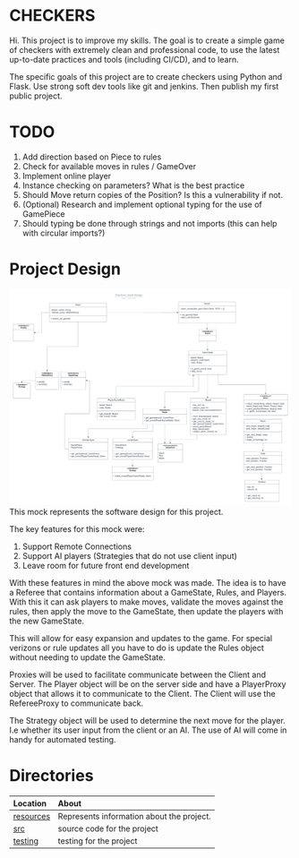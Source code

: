 # CHECKERS


Hi. This project is to improve my skills. The goal is to create a simple game of checkers with extremely clean and professional code, to use the latest up-to-date practices and tools (including CI/CD), and to learn.

The specific goals of this project are to create checkers using Python and Flask. Use strong soft dev tools like git and jenkins. Then publish my first public project.

# TODO

1. Add direction based on Piece to rules
2. Check for available moves in rules / GameOver
3. Implement online player
4. Instance checking on parameters? What is the best practice
5. Should Move return copies of the Position? Is this a vulnerability if not.
6. (Optional) Research and implement optional typing for the use of GamePiece
7. Should typing be done through strings and not imports (this can help with circular imports?)

# Project Design

![Fig project_wide_mock.png](./resources/UML_diagrams/project_wide_mock.png)
This mock represents the software design for this project. 

The key features for this mock were:
1. Support Remote Connections
2. Support AI players (Strategies that do not use client input)
3. Leave room for future front end development

With these features in mind the above mock was made. The idea is to have a Referee that contains information about a GameState, Rules, and Players. With this it can ask players to make moves, validate the moves against the rules, then apply the move to the GameState, then update the players with the new GameState. 

This will allow for easy expansion and updates to the game. For special verizons or rule updates all you have to do is update the Rules object without needing to update the GameState. 

Proxies will be used to facilitate communicate between the Client and Server. The Player object will be on the server side and have a PlayerProxy object that allows it to communicate to the Client. The Client will use the RefereeProxy to communicate back. 

The Strategy object will be used to determine the next move for the player. I.e whether its user input from the client or an AI. The use of AI will come in handy for automated testing.


# Directories

|   Location     |   About   |
|   :---         |   :---     |
| [resources](./resources/README.md) | Represents information about the project.
| [src](./src/README.md) | source code for the project |
| [testing](./testing/README.md) | testing for the project |